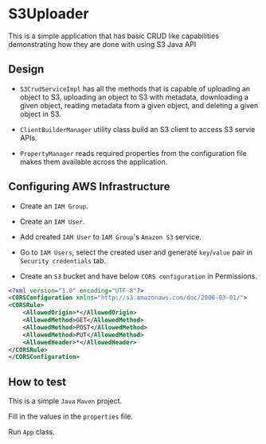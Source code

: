 # S3Uploader
This is a simple application that has basic CRUD like capabilities demonstrating how they are done with using S3 Java API

## Design
* `S3CrudServiceImpl` has all the methods that is capable of uploading an object to S3, uploading an object to S3 with metadata, downloading a given object, reading metadata from a given object, and deleting a given object in S3.

* `ClientBuilderManager` utility class build an S3 client to access S3 servie APIs.

* `PropertyManager` reads required properties from the configuration file makes them available across the application.

## Configuring AWS Infrastructure
* Create an `IAM Group`.

* Create an `IAM User`.

* Add created `IAM User` to `IAM Group`'s `Amazon S3` service.

* Go to `IAM Users`, select the created user and generate `key`/`value` pair in `Security credentials` tab.

* Create an `S3` bucket and have below `CORS configuration` in Permissions.
```xml
<?xml version="1.0" encoding="UTF-8"?>
<CORSConfiguration xmlns="http://s3.amazonaws.com/doc/2006-03-01/">
<CORSRule>
    <AllowedOrigin>*</AllowedOrigin>
    <AllowedMethod>GET</AllowedMethod>
    <AllowedMethod>POST</AllowedMethod>
    <AllowedMethod>PUT</AllowedMethod>
    <AllowedHeader>*</AllowedHeader>
</CORSRule>
</CORSConfiguration>
```

## How to test
This is a simple `Java` `Maven` project.

Fill in the values in the `properties` file.

Run `App` class.
